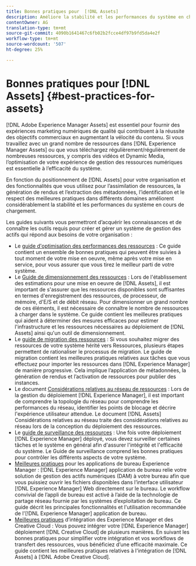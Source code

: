 ```yaml
---
title: Bonnes pratiques pour  [!DNL Assets]
description: Améliore la stabilité et les performances du système en charge en identifiant et en respectant les meilleures pratiques qui dépendent de votre déploiement et de votre configuration.
contentOwner: AG
translation-type: tm+mt
source-git-commit: 4090b1641467c6fb02b2fcce4df97b9fd5da4e2f
workflow-type: tm+mt
source-wordcount: '507'
ht-degree: 25%

---
```



# Bonnes pratiques pour [!DNL Assets] {#best-practices-for-assets}

[!DNL Adobe Experience Manager Assets] est essentiel pour fournir des expériences marketing numériques de qualité qui contribuent à la réussite des objectifs commerciaux en augmentant la vélocité du contenu. Si vous travaillez avec un grand nombre de ressources dans [!DNL Experience Manager Assets] ou que vous téléchargez régulièrement/régulièrement de nombreuses ressources, y compris des vidéos et Dynamic Media, l’optimisation de votre expérience de gestion des ressources numériques est essentielle à l’efficacité du système.

En fonction du positionnement de [!DNL Assets] pour votre organisation et des fonctionnalités que vous utilisez pour l’assimilation de ressources, la génération de rendus et l’extraction des métadonnées, l’identification et le respect des meilleures pratiques dans différents domaines améliorent considérablement la stabilité et les performances du système en cours de chargement.

Les guides suivants vous permettront d’acquérir les connaissances et de connaître les outils requis pour créer et gérer un système de gestion des actifs qui répond aux besoins de votre organisation :

* Le [guide d&#39;optimisation des performances des ressources](/help/assets/performance-tuning-guidelines.md) : Ce guide contient un ensemble de bonnes pratiques qui peuvent être suivies à tout moment de votre mise en oeuvre, même après votre mise en service, pour vous assurer que vous tirez le meilleur parti de votre système.
* Le [Guide de dimensionnement des ressources](/help/assets/assets-sizing-guide.md) : Lors de l&#39;établissement des estimations pour une mise en oeuvre de [!DNL Assets], il est important de s&#39;assurer que les ressources disponibles sont suffisantes en termes d&#39;enregistrement des ressources, de processeur, de mémoire, d&#39;E/S et de débit réseau. Pour dimensionner un grand nombre de ces éléments, il est nécessaire de connaître le nombre de ressources à charger dans le système. Ce guide contient les meilleures pratiques qui aident à déterminer des mesures efficaces pour estimer l&#39;infrastructure et les ressources nécessaires au déploiement de [!DNL Assets] ainsi qu&#39;un outil de dimensionnement.
* Le [guide de migration des ressources](/help/assets/assets-migration-guide.md) : Si vous souhaitez migrer des ressources de votre système hérité vers Ressources, plusieurs étapes permettent de rationaliser le processus de migration. Le guide de migration contient les meilleures pratiques relatives aux tâches que vous effectuez pour importer les ressources dans [!DNL Experience Manager] de manière progressive. Cela implique l’application de métadonnées, la génération de rendus et l’activation de ressources pour publier des instances.
* Le document [Considérations relatives au réseau de ressources](/help/assets/assets-network-considerations.md) : Lors de la gestion du déploiement [!DNL Experience Manager], il est important de comprendre la topologie du réseau pour comprendre les performances du réseau, identifier les points de blocage et décrire l&#39;expérience utilisateur attendue. Le document [!DNL Assets] Considérations relatives au réseau traite des considérations relatives au réseau lors de la conception du déploiement des ressources.
* Le [guide de surveillance des ressources](/help/assets/assets-monitoring-best-practices.md) : Une fois votre déploiement [!DNL Experience Manager] déployé, vous devez surveiller certaines tâches et le système en général afin d&#39;assurer l&#39;intégrité et l&#39;efficacité du système. Le Guide de surveillance comprend les bonnes pratiques pour contrôler les différents aspects de votre système.
* [Meilleures pratiques](https://experienceleague.adobe.com/docs/experience-manager-desktop-app/using/introduction.html?lang=fr) pour les applications de bureau Experience Manager :  [!DNL Experience Manager] application de bureau relie votre solution de gestion des actifs numériques (DAM) à votre bureau afin que vous puissiez ouvrir les fichiers disponibles dans l’interface utilisateur  [!DNL Experience Manager] Web directement sur le bureau. Le workflow convivial de l’appli de bureau est activé à l’aide de la technologie de partage réseau fournie par les systèmes d’exploitation de bureau. Ce guide décrit les principales fonctionnalités et l&#39;utilisation recommandée de l&#39;[!DNL Experience Manager] application de bureau.
* [Meilleures pratiques](/help/assets/aem-cc-integration-best-practices.md) d’intégration des Experience Manager et des Creative Cloud : Vous pouvez intégrer votre  [!DNL Experience Manager] déploiement  [!DNL Creative Cloud] de plusieurs manières. En suivant les bonnes pratiques pour simplifier votre intégration et vos workflows de transfert des ressources, vous bénéficiez d’une efficacité maximale. Ce guide contient les meilleures pratiques relatives à l&#39;intégration de [!DNL Assets] à [!DNL Adobe Creative Cloud].
